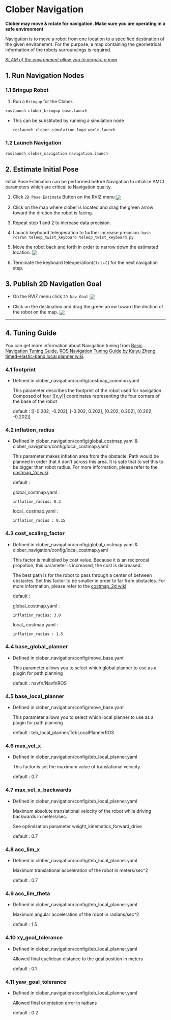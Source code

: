 # Clober Navigation
**Clober may move & rotate for navigation. Make sure you are operating in a safe environment**

Navigation is to move a robot from one location to a specified destination of the given environemnt. For the purpose, a map containing the geometrical information of the robots surroundings is required.

[*SLAM of the environment allow you to acquire a map*](https://github.com/clobot-git/clober/tree/noetic-devel/clober_slam)

## 1. Run Navigation Nodes
### 1.1 Bringup Robot
1. Run a `Bringup` for the Clober.
  ```bash
  roslaunch clober_bringup base.launch
  ```
- This can be substituted by running a simulation node
  ```bash
  roslaunch clober_simulation logo_world.launch
  ```

### 1.2 Launch Navigation
```bash
roslaunch clober_navigation navigation.launch
```

## 2. Estimate Initial Pose
Initial Pose Estimation can be performed before Navigation to intialize AMCL parameters which are critical to Navigation quality. 
  1. Click `2D Pose Estimate` Button on the RVIZ menu
    <img align="center" src="https://github.com/clobot-git/testrobot/blob/noetic-devel/images/2d_pose_estimate.png">

  2. Click on the map where clober is located and drag the green arrow toward the dirction the robot is facing.

  3. Repeat step 1 and 2 to increase data precision.

  4. Launch keyboard teleoperation to further increase precision.
    ```bash
    rosrun teleop_twist_keyboard teleop_twist_keyboard.py
    ```

  5. Move the robot back and forth in order to narrow down the estimated location.
    [<img align="center" src="https://github.com/clobot-git/testrobot/blob/noetic-devel/gifs/clober_amcl.gif">](https://youtube.com)

  6. Terminate the keyboard teleoperation(`Ctrl`+`C`) for the next navigation step. 

## 3. Publish 2D Navigation Goal
- On the RVIZ menu click `2D Nav Goal`
  <img align="center" src="https://github.com/clobot-git/testrobot/blob/noetic-devel/images/2d_nav_goal.png">

- Click on the destination and drag the green arrow toward the dirction of the robot on the map.
  [<img align="center" src="https://github.com/clobot-git/testrobot/blob/noetic-devel/gifs/clober_navigation.gif">](https://youtube.com/)


---

## 4. Tuning Guide
You can get more information about Navigation tuning from [Basic Navigation Tuning Guide](http://wiki.ros.org/navigation/Tutorials/Navigation%20Tuning%20Guide), [ROS Navigation Tuning Guide by Kaiyu Zheng](https://kaiyuzheng.me/documents/navguide.pdf), [timed-elastic-band local planner wiki](http://wiki.ros.org/teb_local_planner).

### 4.1 footprint
- Defined in clober_navigation/config/costmap_common.yaml

  This parameter describes the footprint of the robot used for navigation. Composed of four [[x,y]] coordinates representing the four corners of the base of the robot

  default : [[-0.202, -0.202], [-0.202, 0.202], [0.202, 0.202], [0.202, -0.202]] 

### 4.2 inflation_radius
- Defined in clober_navigation/config/global_costmap.yaml & clober_navigation/config/local_costmap.yaml

  This parameter makes inflation area from the obstacle. Path would be planned in order that it don’t across this area. It is safe that to set this to be bigger than robot radius. For more information, please refer to the [costmap_2d wiki](http://wiki.ros.org/costmap_2d).

  default :

    global_costmap.yaml : 

      inflation_radius: 0.3
    
    local_ costmap.yaml :
    
      inflation_radius : 0.15


### 4.3 cost_scaling_factor
- Defined in clober_navigation/config/global_costmap.yaml & clober_navigation/config/local_costmap.yaml

  This factor is multiplied by cost value. Because it is an reciprocal propotion, this parameter is increased, the cost is decreased.

  The best path is for the robot to pass through a center of between obstacles. Set this factor to be smaller in order to far from obstacles. For more information, please refer to the [costmap_2d wiki](http://wiki.ros.org/costmap_2d)

  default :

    global_costmap.yaml : 

      inflation_radius: 3.0
    
    local_ costmap.yaml :
    
      inflation_radius : 1.5


### 4.4 base_global_planner
- Defined in clober_navigation/config/move_base.yaml
  
  This parameter allows you to select which global planner to use as a plugin for path planning

  default : navfn/NavfnROS


### 4.5 base_local_planner
- Defined in clober_navigation/config/move_base.yaml
  
  This parameter allows you to select which local planner to use as a plugin for path planning

  default : teb_local_planner/TebLocalPlannerROS


### 4.6 max_vel_x
- Defined in clober_navigation/config/teb_local_planner.yaml

  This factor is set the maximum value of translational velocity.

  default : 0.7


### 4.7 max_vel_x_backwards
- Defined in clober_navigation/config/teb_local_planner.yaml

  Maximum absolute translational velocity of the robot while driving backwards in meters/sec. 
  
  See optimization parameter weight_kinematics_forward_drive

  default : 0.7


### 4.8 acc_lim_x
- Defined in clober_navigation/config/teb_local_planner.yaml
  
  Maximum translational acceleration of the robot in meters/sec^2

  default : 0.7


### 4.9 acc_lim_theta
- Defined in clober_navigation/config/teb_local_planner.yaml
  
  Maximum angular acceleration of the robot in radians/sec^2

  default : 1.5


### 4.10 xy_goal_tolerance
- Defined in clober_navigation/config/teb_local_planner.yaml
  
  Allowed final euclidean distance to the goal position in meters

  default : 0.1


### 4.11 yaw_goal_tolerance
- Defined in clober_navigation/config/teb_local_planner.yaml
  
  Allowed final orientation error in radians

  default : 0.2